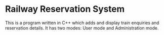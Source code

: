 # Railway Reservation System

This is a program written in C++ which adds and display train enquiries and reservation details.
It has two modes: User mode and Administration mode.
